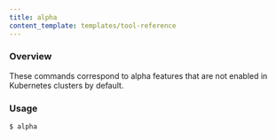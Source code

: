 ```yaml
---
title: alpha
content_template: templates/tool-reference
---
```


### Overview
These commands correspond to alpha features that are not enabled in Kubernetes clusters by default.

### Usage

`$ alpha`






